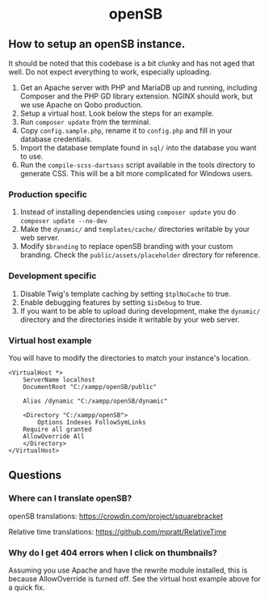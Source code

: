 <h1 align="center">openSB</h1>

## How to setup an openSB instance.

It should be noted that this codebase is a bit clunky and has not aged that well. Do not expect everything to work, especially uploading.

1. Get an Apache server with PHP and MariaDB up and running, including Composer and the PHP GD library extension. NGINX should work, but we use Apache on Qobo production.
1. Setup a virtual host. Look below the steps for an example.
1. Run `composer update` from the terminal.
1. Copy `config.sample.php`, rename it to `config.php` and fill in your database credentials.
1. Import the database template found in `sql/` into the database you want to use.
1. Run the `compile-scss-dartsass` script available in the tools directory to generate CSS. This will be a bit more complicated for Windows users.

### Production specific

1. Instead of installing dependencies using `composer update` you do `composer update --no-dev`
1. Make the `dynamic/` and `templates/cache/` directories writable by your web server.
1. Modify `$branding` to replace openSB branding with your custom branding. Check the `public/assets/placeholder` directory for reference.

### Development specific

1. Disable Twig's template caching by setting `$tplNoCache` to true.
1. Enable debugging features by setting `$isDebug` to true.
1. If you want to be able to upload during development, make the `dynamic/` directory and the directories inside it writable by your web server.

### Virtual host example
You will have to modify the directories to match your instance's location.
```
<VirtualHost *> 
    ServerName localhost
    DocumentRoot "C:/xampp/openSB/public"

    Alias /dynamic "C:/xampp/openSB/dynamic"

    <Directory "C:/xampp/openSB">
        Options Indexes FollowSymLinks
	Require all granted
	AllowOverride All
    </Directory>
</VirtualHost>
```

## Questions

### Where can I translate openSB?

openSB translations: https://crowdin.com/project/squarebracket

Relative time translations: https://github.com/mpratt/RelativeTime

### Why do I get 404 errors when I click on thumbnails?

Assuming you use Apache and have the rewrite module installed, this is because AllowOverride is turned off. See the virtual host example above for a quick fix.
